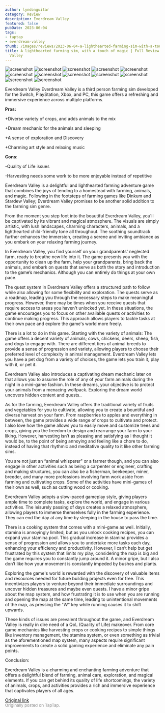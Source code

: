 ```yaml
---
author: lyndonguitar
category: Review
description: Everdream Valley
featured: false
pubDate: 2023-06-04
tags:
- taptap
- everdream-valley
thumb: /images/reviews/2023-06-04-a-lighthearted-farming-sim-with-a-touch-of-magic--full-review---everdream-valley-0.avif
title: A lighthearted farming sim, with a touch of magic | Full Review - Everdream
  Valley
---
```


<div class="gallery">
  <img src="/images/reviews/2023-06-04-a-lighthearted-farming-sim-with-a-touch-of-magic--full-review---everdream-valley-0.avif" alt="screenshot" />
  <img src="/images/reviews/2023-06-04-a-lighthearted-farming-sim-with-a-touch-of-magic--full-review---everdream-valley-1.avif" alt="screenshot" />
  <img src="/images/reviews/2023-06-04-a-lighthearted-farming-sim-with-a-touch-of-magic--full-review---everdream-valley-2.avif" alt="screenshot" />
  <img src="/images/reviews/2023-06-04-a-lighthearted-farming-sim-with-a-touch-of-magic--full-review---everdream-valley-3.avif" alt="screenshot" />
  <img src="/images/reviews/2023-06-04-a-lighthearted-farming-sim-with-a-touch-of-magic--full-review---everdream-valley-4.avif" alt="screenshot" />
  <img src="/images/reviews/2023-06-04-a-lighthearted-farming-sim-with-a-touch-of-magic--full-review---everdream-valley-5.avif" alt="screenshot" />
  <img src="/images/reviews/2023-06-04-a-lighthearted-farming-sim-with-a-touch-of-magic--full-review---everdream-valley-6.avif" alt="screenshot" />
  <img src="/images/reviews/2023-06-04-a-lighthearted-farming-sim-with-a-touch-of-magic--full-review---everdream-valley-7.avif" alt="screenshot" />
  <img src="/images/reviews/2023-06-04-a-lighthearted-farming-sim-with-a-touch-of-magic--full-review---everdream-valley-8.avif" alt="screenshot" />
  <img src="/images/reviews/2023-06-04-a-lighthearted-farming-sim-with-a-touch-of-magic--full-review---everdream-valley-9.avif" alt="screenshot" />
  <img src="/images/reviews/2023-06-04-a-lighthearted-farming-sim-with-a-touch-of-magic--full-review---everdream-valley-10.avif" alt="screenshot" />
  <img src="/images/reviews/2023-06-04-a-lighthearted-farming-sim-with-a-touch-of-magic--full-review---everdream-valley-11.avif" alt="screenshot" />
</div>

Everdream Valley
Everdream Valley is a third person farming sim developed for the Switch, PlayStation, Xbox, and PC, this game offers a refreshing and immersive experience across multiple platforms.


**Pros:**


+Diverse variety of crops, and adds animals to the mix

+Dream mechanic for the animals and sleeping

+A sense of exploration and Discovery

+Charming art style and relaxing music


**Cons:**


-Quality of Life issues

-Harvesting needs some work to be more enjoyable instead of repetitive

Everdream Valley is a delightful and lighthearted farming adventure game that combines the joys of tending to a homestead with farming, animals, and magic. Following in the footsteps of farming games like Dinkum and Stardew Valley; Everdream Valley promises to be another solid addition to the farming sim genre.

From the moment you step foot into the beautiful Everdream Valley, you'll be captivated by its vibrant and magical atmosphere. The visuals are simply artistic, with lush landscapes, charming characters, animals, and a lighthearted child-friendly tone all throughout. The soothing soundtrack further enhances the immersion, creating a serene and inviting ambiance as you embark on your relaxing farming journey.

In Everdream Valley, you find yourself on your grandparents' neglected farm, ready to breathe new life into it. The game presents you with the opportunity to clean up the farm, help your grandparents, bring back the animals, and embark on quests that serve as both the story and introduction to the game’s mechanics. Although you can entirely do things at your own pace.

The quest system in Everdream Valley offers a structured path to follow while also allowing for some flexibility and exploration. The quests serve as a roadmap, leading you through the necessary steps to make meaningful progress. However, there may be times when you receive quests that require access to areas you haven't unlocked yet. In these situations, the game encourages you to focus on other available quests or activities to continue making progress. This approach allows players to tackle tasks at their own pace and explore the game's world more freely.

There is a lot to do in this game. Starting with the variety of animals: The game offers a decent variety of animals; cows, chickens, deers, sheep, fish, and dogs to engage with. There are different tiers of animal breeds to provide a sense of progression and variety, allowing players to choose their preferred level of complexity in animal management. Everdream Valley lets you have a pet dog from a variety of choices, the game lets you train it, play with it, or pet it.

Everdream Valley also introduces a captivating dream mechanic later on that allows you to assume the role of any of your farm animals during the night in a mini-game fashion. In these dreams, your objective is to protect your animals from a menacing wolfpack. Exploring the dream world uncovers hidden content and quests..

As for the farming, Everdream Valley offers the traditional variety of fruits and vegetables for you to cultivate, allowing you to create a bountiful and diverse harvest on your farm. From raspberries to apples and everything in between, the game provides a wide range of crops to cultivate and protect. I also love how the game allows you to easily move and customize trees and crops, giving you the freedom to design and rearrange your farm to your liking. However, harvesting isn’t as pleasing and satisfying as I thought it would be, to the point of being annoying and feeling like a chore to do, instead of having that rhythmic and meditative quality to it like other farming sims.

You are not just an “animal whisperer" or a farmer though, and you can also engage in other activities such as being a carpenter or engineer, crafting and making structures, you can also be a fisherman, beekeeper, miner, breeder, and many more professions involving farm work aside from farming and cultivating crops. Some of the activities have mini-games of their own as well, such as cutting wood or cooking.

Everdream Valley adopts a slow-paced gameplay style, giving players ample time to complete tasks, explore the world, and engage in various activities. The leisurely passing of days creates a relaxed atmosphere, allowing players to immerse themselves fully in the farming experience. They can end the day at any time by sleeping in the house to pass the time.

There is a cooking system that comes with a mini-game as well. Initially, stamina is annoyingly limited, but as you unlock cooking recipes, you can expand your stamina pool. This gradual increase in stamina provides a sense of progression and allows you to undertake more tasks each day, enhancing your efficiency and productivity. However, I can’t help but get frustrated by this system that limits my play, considering the map is big and the game requires you to constantly jump around it. A minor gripe, but I also don’t like how your movement is constantly impeded by bushes and plants.

Exploring the game's world is rewarded with the discovery of valuable items and resources needed for future building projects even for free. This incentivizes players to venture beyond their immediate surroundings and uncover hidden treasures and maybe even quests. I have a minor gripe about the map system, and how frustrating it is to use when you are running and opening the map at the same time, leading to unintentional movements of the map, as pressing the "W" key while running causes it to shift upwards.

These kinds of issues are prevalent throughout the game, and Everdream Valley is really in dire need of a QoL (Quality of Life) makeover. From core game mechanics like harvesting crops or cooking recipes to simple things like inventory management, the stamina system, or even something as trivial as the aforementioned map system, many aspects require significant improvements to create a solid gaming experience and eliminate any pain points.

Conclusion:

Everdream Valley is a charming and enchanting farming adventure that offers a delightful blend of farming, animal care, exploration, and magical elements. If you can get behind its quality of life shortcomings, the variety of animals, crops, and activities provides a rich and immersive experience that captivates players of all ages.

[Original link](https://www.taptap.io/post/5761728)<br><span style="font-size: 0.95em; color: #888;">Originally posted on TapTap.</span>